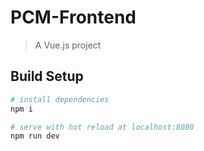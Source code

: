 # PCM-Frontend

> A Vue.js project

## Build Setup

``` bash
# install dependencies
npm i

# serve with hot reload at localhost:8080
npm run dev
```
